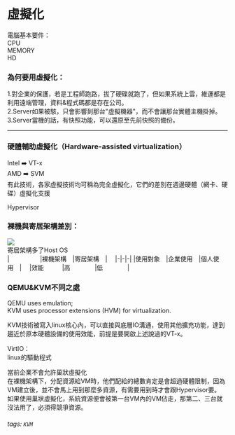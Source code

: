 # 虛擬化

電腦基本要件：  
CPU  
MEMORY  
HD  

### 為何要用虛擬化：  
1.對企業的保護，若是工程師跑路，拔了硬碟就跑了，但如果系統上雲，維運都是利用遠端管理，資料&程式碼都是存在公司。  
2.Server如果被駭，只會影響到那台"虛擬機器"，而不會讓那台實體主機掛掉。  
3.Server當機的話，有快照功能，可以還原至先前快照的備份。  

---

### 硬體輔助虛擬化（Hardware-assisted virtualization）  
Intel :arrow_right: VT-x  
AMD :arrow_right: SVM  
有此技術，各家虛擬技術均可稱為完全虛擬化，它們的差別在週邊硬體（網卡、硬碟）虛擬化支援  

Hypervisor

### 裸機與寄居架構差別：  
![](https://i.imgur.com/JWQ1LqD.png)  
寄居架構多了Host OS  
|　　　　　|裸機架構　|寄居架構　|　
|-|-|-|
|使用對象　|企業使用　|個人使用　|　
|效能　　　|高　　　　|低　　　　|







### QEMU&KVM不同之處  

QEMU uses emulation;  
KVM uses processor extensions (HVM) for virtualization.

KVM技術被寫入linux核心內，可以直接與底層IO溝通，使用其他擴充功能，達到趨近於原本硬體設備的使用效能，前提是要開啟上述說過的VT-x。


VirtIO：  
linux的驅動程式

當前企業不會允許巢狀虛擬化  
在裸機架構下，分配資源給VM時，他們配給的總數肯定是會超過硬體限制，因為VM建立後，並不會馬上用到那麼多資源，有需要用到時才會跟Hypervisor要。  
如果使用巢狀虛擬化，系統資源便會被第一台VM內的VM佔走，那第二、三台就沒法用了，必須得競爭資源。


###### tags: `KVM`
